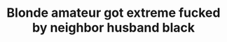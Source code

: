 ---
layout: post
title: Blonde amateur got extreme fucked by neighbor husband black
duration: '10:10'
view: 221
rate: 2
video: 'http://fantasti.cc/embed/530905/'
category: 
 - blonde
 - curvy
 - gorgeous
 - rough
 - sextape
 - wife
tags: 
 - big-black-cock
priority: 0.9
changefreq: daily
---